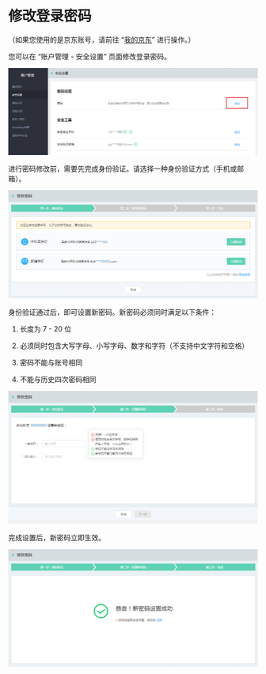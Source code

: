 # 修改登录密码

（如果您使用的是京东账号，请前往 “[我的京东](https://home.jd.com/)” 进行操作。）

您可以在 “账户管理 - 安全设置” 页面修改登录密码。

![](../../../image/User/Account-Mgmt/safe6.png)

进行密码修改前，需要先完成身份验证。请选择一种身份验证方式（手机或邮箱）。

![](../../../image/User/Account-Mgmt/pwd1.png)

身份验证通过后，即可设置新密码。新密码必须同时满足以下条件：

1. 长度为 7 - 20 位

2. 必须同时包含大写字母、小写字母、数字和字符（不支持中文字符和空格）

3. 密码不能与账号相同

4. 不能与历史四次密码相同

![](../../../image/User/Account-Mgmt/pwd2.png)

完成设置后，新密码立即生效。

![](../../../image/User/Account-Mgmt/pwd3.png)
